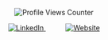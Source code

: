 

<p align="center">
  
  <img src="https://komarev.com/ghpvc/?username=your-github-dariukyy&color=blue" alt="Profile Views Counter">


  
</p>

<div align="center">
  <a href="https://www.linkedin.com/in/darius-parfijanovičius-705290244" target="_blank" style="margin-right: 40px;">
    <img src="https://img.shields.io/badge/-LinkedIn-blue?style=flat-square&logo=LinkedIn&logoColor=white" alt="LinkedIn" />
  </a>
  <a href="https://dariukyy-portfolio.vercel.app/home" target="_blank">
    <img src="https://img.shields.io/badge/-Website-brightgreen?style=flat-square&logo=Google-Chrome&logoColor=white" alt="Website" />
  </a>
</div>


